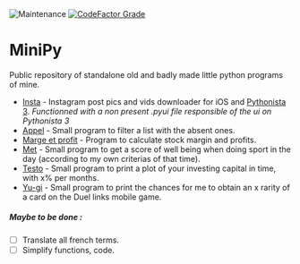 <img align="center" alt="Maintenance" src="https://img.shields.io/maintenance/no/2018"> <a href="https://www.codefactor.io/repository/github/jpn287/minipy"><img align="center" alt="CodeFactor Grade" src="https://img.shields.io/codefactor/grade/github/Jpn287/MiniPy/master"></a>

# MiniPy
Public repository of standalone old and badly made little python programs of mine. 

- [Insta](./Insta.py) - Instagram post pics and vids downloader for iOS and [Pythonista 3](http://omz-software.com/pythonista/). 
*Functionned with a non present .pyui file responsible of the ui on Pythonista 3*
- [Appel](./Appel.py) - Small program to filter a list with the absent ones.
- [Marge et profit](./marge_et_profit.py) - Program to calculate stock margin and profits.
- [Met](./met.py) - Small program to get a score of well being when doing sport in the day (according to my own criterias of that time).
- [Testo](./testo.py) - Small program to print a plot of your investing capital in time, with x% per months.
- [Yu-gi](./Yu-gi.py) - Small program to print the chances for me to obtain an x rarity of a card on the Duel links mobile game.


##### Maybe to be done :
- [ ] Translate all french terms.
- [ ] Simplify functions, code.
